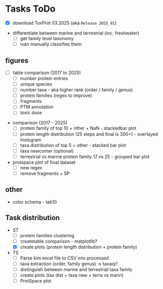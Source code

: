 # Tasks ToDo
- [x] download ToxProt 03.2025 (aka `Release 2025_01`)
- differentiate between marine and terrestrial (inc. freshwater)
  - [ ] get family level taxonomy
  - [ ] Ivan manually classifies them

## figures
- [ ] table comparison (2017 to 2025)
  - [ ] number protein entries
  - [ ] unique species
  - [ ] number taxa - aka higher rank (order / family / genus)
  - [ ] protein families (regex to improve)
  - [ ] fragments
  - [ ] PTM annotation
  - [ ] toxic dose
- comparison (2017 - 2025)
  - [ ] protein family of top 10 + other + NaN  - stackedbar plot
  - [ ] protein length distribution (25 steps and final is 300+) - overlayed histogram
  - [ ] taxa distribution of top 5 + other - stacked bar plot
  - [ ] taxa newcomer (optional)
  - [ ] terrestrial vs marine protein family 17 vs 25 - grouped bar plot
- protspace plot of final dataset
  - [ ] new regex
  - [ ] remove fragments + SP

## other
- color schema - tab10

## Task distribution
- ST
  - [ ] protein families clustering
  - [ ] createtable comparison - matplotlib?
  - [x] create plots (protein length distribution + protein family)
- TS
  - [ ] Parse kim excel file to CSV into processed
  - [ ] taxa extraction (order, family genus) -> taxaiq?
  - [ ] distinguish between marine and terrestrial taxa family
  - [ ] create plots (tax dist + taxa new + terra vs marin)
  - [ ] ProtSpace plot